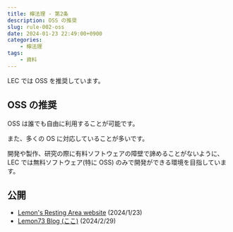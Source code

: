 ```yaml
---
title: 檸法理 - 第2条
description: OSS の推奨
slug: rule-002-oss
date: 2024-01-23 22:49:00+0900
categories:
    - 檸法理
tags:
    - 資料
---
```


LEC では OSS を推奨しています。

## OSS の推奨
OSS は誰でも自由に利用することが可能です。

また、多くの OS に対応していることが多いです。

開発や製作、研究の際に有料ソフトウェアの障壁で諦めることがないように、 LEC では無料ソフトウェア(特に OSS) のみで開発ができる環境を目指しています。

## 公開
- [Lemon's Resting Area website](https://lemon73-computing.github.io/docs/rule/002-oss) (2024/1/23)
- [Lemon73 Blog (ここ)](./) (2024/2/29)
